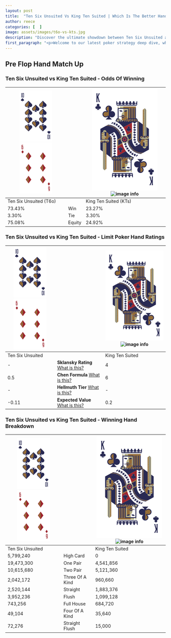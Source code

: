 ```yaml
---
layout: post
title:  "Ten Six Unsuited Vs King Ten Suited | Which Is The Better Hand In Poker? A Complete Guide"
author: reece
categories: [  ]
image: assets/images/t6o-vs-kts.jpg
description: "Discover the ultimate showdown between Ten Six Unsuited and King Ten Suited in poker! Uncover the odds, strategies, and scenarios where one hand triumphs over the other. Get ready to up your poker game with this thrilling analysis."
first_paragraph: "<p>Welcome to our latest poker strategy deep dive, where we're pitting two distinct hands against each other in a high-stakes showdown: Ten Six Unsuited vs King Ten Suited.</p><p>In the dynamic world of poker, every decision counts, and knowing which hand holds the upper hand is key to your success at the table.</p><p>In this article, we'll dissect these two hands, explore the scenarios where one dominates the other, and equip you with the knowledge to make strategic choices that can tip the odds in your favor.</p><p>Get ready to unravel the intriguing dynamics of these poker hands and elevate your game to new heights.</p>"
---
```




[comment]: # (sp0)

## Pre Flop Hand Match Up

<div class="table hand-ratings" markdown="1"> 



### Ten Six Unsuited vs King Ten Suited - Odds Of Winning


    
| ![image info](assets/images/hand1/T.png) ![image info](assets/images/hand1/6o.png) |  | ![image info](assets/images/hand2/K.png) ![image info](assets/images/hand2/Ts.png) |
| -------- | -------- | -------- |
| Ten Six Unsuited (T6o) |  | King Ten Suited (KTs) |
| 73.43% | Win | 23.27% |
| 3.30% | Tie | 3.30% |
| 75.08% | Equity | 24.92% |




[comment]: # (sp1)



### Ten Six Unsuited vs King Ten Suited - Limit Poker Hand Ratings


    
| ![image info](assets/images/hand1/T.png) ![image info](assets/images/hand1/6o.png) |  | ![image info](assets/images/hand2/K.png) ![image info](assets/images/hand2/Ts.png) |
| -------- | -------- | -------- |
| Ten Six Unsuited |  | King Ten Suited |
| - | **Sklansky Rating** [What is this?](/sklansky-rating-explained) | 4 |
| 0.5 | **Chen Formula** [What is this?](/chen-formula-explained) | 6 |
| - | **Hellmuth Tier** [What is this?](/Hellmuth-tier-explained) | - |
| -0.11 | **Expected Value** [What is this?](/expected-value-explained) | 0.2 |




[comment]: # (sp2)



### Ten Six Unsuited vs King Ten Suited - Winning Hand Breakdown


    
| ![image info](assets/images/hand1/T.png) ![image info](assets/images/hand1/6o.png) |  | ![image info](assets/images/hand2/K.png) ![image info](assets/images/hand2/Ts.png) |
| -------- | -------- | -------- |
| Ten Six Unsuited |  | King Ten Suited |
| 5,799,240 | High Card | 0 |
| 19,473,300 | One Pair | 4,541,856 |
| 10,615,680 | Two Pair | 5,121,360 |
| 2,042,172 | Three Of A Kind | 960,660 |
| 2,520,144 | Straight | 1,883,376 |
| 3,952,236 | Flush | 1,099,128 |
| 743,256 | Full House | 684,720 |
| 49,104 | Four Of A Kind | 35,640 |
| 72,276 | Straight Flush | 15,000 |




[comment]: # (sp3)



</div>

[comment]: # (sp4)



[comment]: # (sp5)


